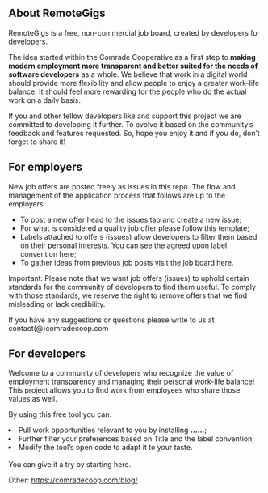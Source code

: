 <h2>About RemoteGigs</h2>

RemoteGigs is a free, non-commercial job board, created by developers for developers.

The idea started within the Comrade Cooperative as a first step to <b>making modern employment more transparent and better suited for the needs of software developers</b> as a whole. We believe that work in a digital world should provide more flexibility and allow people to enjoy a greater work-life balance. It should feel more rewarding for the people who do the actual work on a daily basis.
 
If you and other fellow developers like and support this project we are committed to developing it further. To evolve it based on the community’s feedback and features requested. So, hope you enjoy it and if you do, don’t forget to share it!


<h2>For employers</h2>

New job offers are posted freely as issues in this repo. The flow and management of the application process that follows are up to the employers.
<ul>
<li>To post a new offer head to the <a href="https://github.com/comrade-coop/remotegigs/issues" target="_blank">issues tab </a>and create a new issue;</li>
<li>For what is considered a quality job offer please follow this template;</li>
<li>Labels attached to offers (issues) allow developers to filter them based on their personal interests. You can see the agreed upon label convention here;</li>
<li>To gather ideas from previous job posts visit the job board here.</li>
</ul>

Important: Please note that we want job offers (issues) to uphold certain standards for the community of developers to find them useful. To comply with those standards, we reserve the right to remove offers that we find misleading or lack credibility.

If you have any suggestions or questions please write to us at contact(@)comradecoop.com

<h2>For developers</h2>

Welcome to a community of developers who recognize the value of employment transparency and managing their personal work-life balance! This project allows you to find work from employees who share those values as well.

By using this free tool you can:
<li>Pull work opportunities relevant to you by installing <b>......</b>;</li>
<li>Further filter your preferences based on Title and the label convention;</li>
<li>Modify the tool’s open code to adapt it to your taste.</li>
<br>
You can give it a try by starting here.

Other: https://comradecoop.com/blog/
